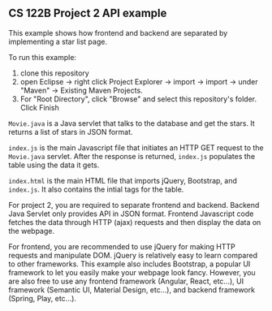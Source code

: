 ## CS 122B Project 2 API example

This example shows how frontend and backend are separated by implementing a star list page.

To run this example: 
1. clone this repository
2. open Eclipse -> right click Project Explorer -> import -> import -> under "Maven" -> Existing Maven Projects. 
3. For "Root Directory", click "Browse" and select this repository's folder. Click Finish

`Movie.java` is a Java servlet that talks to the database and get the stars. It returns a list of stars in JSON format. 

`index.js` is the main Javascript file that initiates an HTTP GET request to the `Movie.java` servlet. After the response is returned, `index.js` populates the table using the data it gets.

`index.html` is the main HTML file that imports jQuery, Bootstrap, and `index.js`. It also contains the intial tags for the table.

For project 2, you are required to separate frontend and backend. Backend Java Servlet only provides API in JSON format. Frontend Javascript code fetches the data through HTTP (ajax) requests and then display the data on the webpage.

For frontend, you are recommended to use jQuery for making HTTP requests and manipulate DOM. jQuery is relatively easy to learn compared to other frameworks. This example also includes Bootstrap, a popular UI framework to let you easily make your webpage look fancy. However, you are also free to use any frontend framework (Angular, React, etc...), UI framework (Semantic UI, Material Design, etc...), and backend framework (Spring, Play, etc...).

